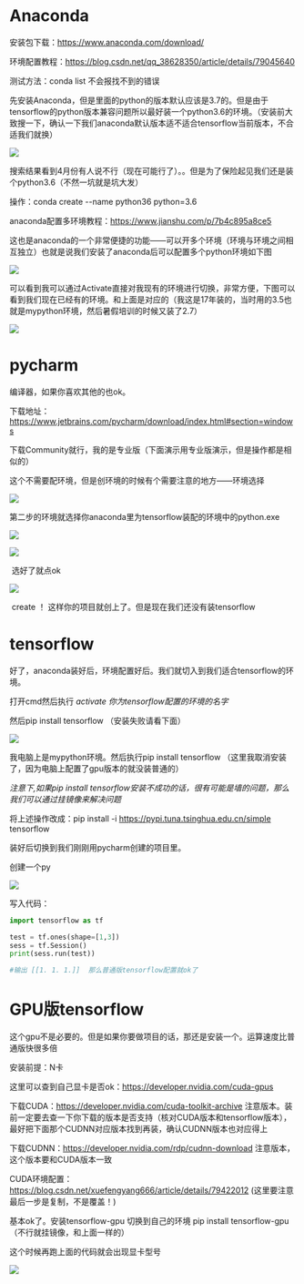 # Anaconda

安装包下载：https://www.anaconda.com/download/

环境配置教程：https://blog.csdn.net/qq_38628350/article/details/79045640

测试方法：conda list 不会报找不到的错误

先安装Anaconda，但是里面的python的版本默认应该是3.7的。但是由于tensorflow的python版本兼容问题所以最好装一个python3.6的环境。（安装前大致搜一下，确认一下我们anaconda默认版本适不适合tensorflow当前版本，不合适我们就换）

![](https://ws1.sinaimg.cn/large/0067fcixgy1fxb5e0iyf7j30im08pdgc.jpg)

搜索结果看到4月份有人说不行（现在可能行了）。。但是为了保险起见我们还是装个python3.6（不然一坑就是坑大发）

操作：conda create --name python36 python=3.6

anaconda配置多环境教程：https://www.jianshu.com/p/7b4c895a8ce5

这也是anaconda的一个非常便捷的功能——可以开多个环境（环境与环境之间相互独立）也就是说我们安装了anaconda后可以配置多个python环境如下图

![](https://ws1.sinaimg.cn/large/0067fcixly1fxb54rcfr5j30o50exjru.jpg)

可以看到我可以通过Activate直接对我现有的环境进行切换，非常方便，下图可以看到我们现在已经有的环境。和上面是对应的（我这是17年装的，当时用的3.5也就是mypython环境，然后暑假培训的时候又装了2.7）

![](https://ws1.sinaimg.cn/large/0067fcixly1fxb56fr048j30g404zweh.jpg)



# pycharm

编译器，如果你喜欢其他的也ok。

下载地址：https://www.jetbrains.com/pycharm/download/index.html#section=windows

下载Community就行，我的是专业版（下面演示用专业版演示，但是操作都是相似的）

这个不需要配环境，但是创环境的时候有个需要注意的地方——环境选择

![](https://ws1.sinaimg.cn/large/0067fcixly1fxb5vmntc9j30ln0dvwfg.jpg)

第二步的环境就选择你anaconda里为tensorflow装配的环境中的python.exe

![](https://ws1.sinaimg.cn/large/0067fcixly1fxb5wmlx0ej30nc0hi0th.jpg)



![](https://ws1.sinaimg.cn/large/0067fcixly1fxb5xv9ohqj30nc0hi755.jpg)

​											选好了就点ok

![](https://ws1.sinaimg.cn/large/0067fcixly1fxb5z6jcyij30ln0dvq44.jpg)

​	create   ！ 这样你的项目就创上了。但是现在我们还没有装tensorflow

# tensorflow

好了，anaconda装好后，环境配置好后。我们就切入到我们适合tensorflow的环境。

打开cmd然后执行  *activate 你为tensorflow配置的环境的名字*  

然后pip install tensorflow         （安装失败请看下面）

![](https://ws1.sinaimg.cn/large/0067fcixly1fxb5j4bm0sj30r70fygly.jpg)

我电脑上是mypython环境。然后执行pip install tensorflow （这里我取消安装了，因为电脑上配置了gpu版本的就没装普通的）

*注意下,如果pip install tensorflow安装不成功的话，很有可能是墙的问题，那么我们可以通过挂镜像来解决问题*

将上述操作改成：pip install -i <https://pypi.tuna.tsinghua.edu.cn/simple>  tensorflow 

装好后切换到我们刚刚用pycharm创建的项目里。

创建一个py

![](https://ws1.sinaimg.cn/large/0067fcixly1fxb63qoz62j318l0qeq5d.jpg)

写入代码：

```python
import tensorflow as tf

test = tf.ones(shape=[1,3])
sess = tf.Session()
print(sess.run(test))

#输出 [[1. 1. 1.]]  那么普通版tensorflow配置就ok了
```

# GPU版tensorflow

这个gpu不是必要的。但是如果你要做项目的话，那还是安装一个。运算速度比普通版快很多倍

安装前提：N卡

这里可以查到自己显卡是否ok：<https://developer.nvidia.com/cuda-gpus>

下载CUDA：<https://developer.nvidia.com/cuda-toolkit-archive>  注意版本。装前一定要去查一下你下载的版本是否支持（核对CUDA版本和tensorflow版本），最好把下面那个CUDNN对应版本找到再装，确认CUDNN版本也对应得上

下载CUDNN：<https://developer.nvidia.com/rdp/cudnn-download>   注意版本，这个版本要和CUDA版本一致

CUDA环境配置：https://blog.csdn.net/xuefengyang666/article/details/79422012   (这里要注意最后一步是复制，不是覆盖！)

基本ok了。安装tensorflow-gpu    切换到自己的环境 pip install tensorflow-gpu  （不行就挂镜像，和上面一样的）

这个时候再跑上面的代码就会出现显卡型号

![](https://ws1.sinaimg.cn/large/0067fcixly1fxb6f5r519j31gh08rjtb.jpg)